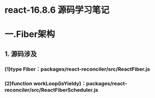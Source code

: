 # react-16.8.6 源码学习笔记

# 一.Fiber架构

## 1. 源码涉及

### (1)type Fiber：packages/react-reconciler/src/ReactFiber.js

### (2)function workLoop(isYieldy)：packages/react-reconciler/src/ReactFiberScheduler.js

### 
